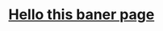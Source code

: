 # [Hello this baner page](https://repository-images.githubusercontent.com/441737222/aaf31e95-14b3-4f71-ae9c-fc8c81a4d89b)
